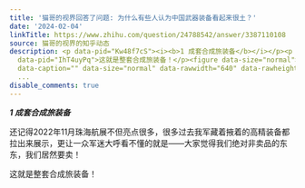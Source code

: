 ```yaml
---
title: '猫哥的视界回答了问题: 为什么有些人认为中国武器装备看起来很土？'
date: '2024-02-04'
linkTitle: https://www.zhihu.com/question/24788542/answer/3387110108
source: 猫哥的视界的知乎动态
description: <p data-pid="Kw48f7cS"><i><b>1 成套合成旅装备</b></i></p><p data-pid="RH5rprrT">还记得2022年11月珠海航展不但亮点很多，很多过去我军藏着掖着的高精装备都拉出来展示，更让一众军迷大呼看不懂的就是——大家觉得我们绝对非卖品的东东，我们居然要卖！</p><p
  data-pid="IhT4uyPq">这就是整套合成旅装备！</p><figure data-size="normal"><img src="https://pic4.zhimg.com/v2-3096dc3b9b550e21cad4efde6037c92f_1440w.jpg"
  data-caption="" data-size="normal" data-rawwidth="640" data-rawheight="371" data-original-token="v2-569d80a39676f935c5d48e98699e85f5
  ...
disable_comments: true
---
```

<p data-pid="Kw48f7cS"><i><b>1 成套合成旅装备</b></i></p><p data-pid="RH5rprrT">还记得2022年11月珠海航展不但亮点很多，很多过去我军藏着掖着的高精装备都拉出来展示，更让一众军迷大呼看不懂的就是——大家觉得我们绝对非卖品的东东，我们居然要卖！</p><p data-pid="IhT4uyPq">这就是整套合成旅装备！</p><figure data-size="normal"><img src="https://pic4.zhimg.com/v2-3096dc3b9b550e21cad4efde6037c92f_1440w.jpg" data-caption="" data-size="normal" data-rawwidth="640" data-rawheight="371" data-original-token="v2-569d80a39676f935c5d48e98699e85f5 ...